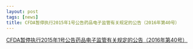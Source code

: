 ```yaml
---
layout: post
tags: [news]
title: CFDA暂停执行2015年1号公告药品电子监管有关规定的公告（2016年第40号）
---
```


[CFDA暂停执行2015年1号公告药品电子监管有关规定的公告（2016年第40号）](http://mp.weixin.qq.com/s?__biz=MjM5MzE1NjkxMg==&mid=403362624&idx=1&sn=0281cce0228bc2c2bdcae496f296c7a4&scene=4#wechat_redirect)
